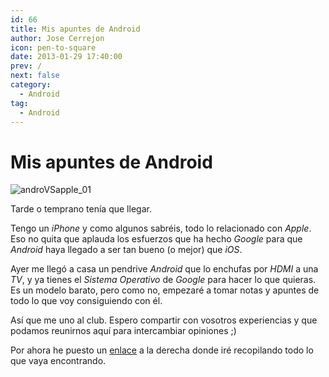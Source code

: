```yaml
---
id: 66
title: Mis apuntes de Android
author: Jose Cerrejon
icon: pen-to-square
date: 2013-01-29 17:40:00
prev: /
next: false
category:
  - Android
tag:
  - Android
---
```


# Mis apuntes de Android

![androVSapple_01](/images/androVSapple_01.jpg)

Tarde o temprano tenía que llegar.

Tengo un *iPhone* y como algunos sabréis, todo lo relacionado con *Apple*. Eso no quita que aplauda los esfuerzos que ha hecho *Google* para que *Android* haya llegado a ser tan bueno (o mejor) que *iOS*.

Ayer me llegó a casa un pendrive *Android* que lo enchufas por *HDMI* a una *TV*, y ya tienes el *Sistema Operativo* de *Google* para hacer lo que quieras. Es un modelo barato, pero como no, empezaré a tomar notas y apuntes de todo lo que voy consiguiendo con él.

Así que me uno al club. Espero compartir con vosotros experiencias y que podamos reunirnos aquí para intercambiar opiniones ;)

Por ahora he puesto un [enlace](http://goo.gl/R63lK) a la derecha donde iré recopilando todo lo que vaya encontrando.